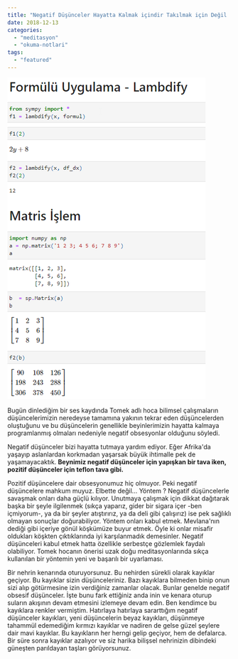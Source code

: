 ```yaml
---
title: "Negatif Düşünceler Hayatta Kalmak içindir Takılmak için Değil !"
date: 2018-12-13
categories: 
  - "meditasyon"
  - "okuma-notlari"
tags: 
  - "featured"
---
```


![](/images/image-1.png)

Bugün dinlediğim bir ses kaydında Tomek adlı hoca bilimsel çalışmaların düşüncelerimizin neredeyse tamamına yakının tekrar eden düşüncelerden oluştuğunu ve bu düşüncelerin genellikle beyinlerimizin hayatta kalmaya programlanmış olmaları nedeniyle negatif obsesyonlar olduğunu söyledi.

Negatif düşünceler bizi hayatta tutmaya yardım ediyor. Eğer Afrika'da yaşayıp aslanlardan korkmadan yaşarsak büyük ihtimalle pek de yaşamayacaktık. **Beynimiz negatif düşünceler için yapışkan bir tava iken, pozitif düşünceler için teflon tava gibi.**

Pozitif düşüncelere dair obsesyonumuz hiç olmuyor. Peki negatif düşüncelere mahkum muyuz. Elbette değil… Yöntem ? Negatif düşüncelerle savaşmak onları daha güçlü kılıyor. Unutmaya çalışmak için dikkat dağıtarak başka bir şeyle ilgilenmek (sıkça yaparız, gider bir sigara içer -ben içmiyorum-, ya da bir şeyler atıştırırız, ya da deli gibi çalışırız) ise pek sağlıklı olmayan sonuçlar doğurabiliyor. Yöntem onları kabul etmek. Mevlana'nın dediği gibi içeriye gönül köşkümüze buyur etmek. Öyle ki onlar misafir oldukları köşkten çıktıklarında iyi karşılanmadık demesinler. Negatif düşünceleri kabul etmek hatta özellikle serbestçe gözlemlek faydalı olabiliyor. Tomek hocanın önerisi uzak doğu meditasyonlarında sıkça kullanılan bir yöntemin yeni ve başarılı bir uyarlaması.

Bir nehrin kenarında oturuyorsunuz. Bu nehirden sürekli olarak kayıklar geçiyor. Bu kayıklar sizin düşünceleriniz. Bazı kayıklara bilmeden binip onun sizi alıp götürmesine izin verdiğiniz zamanlar olacak. Bunlar genelde negatif obsesif düşünceler. İşte bunu fark ettiğiniz anda inin ve kenara oturup suların akışının devam etmesini izlemeye devam edin. Ben kendimce bu kayıklara renkler vermiştim. Hatırlaya hatırlaya sararttığım negatif düşünceler kayıkları, yeni düşüncelerin beyaz kayıkları, düşünmeye tahammül edemediğim kırmızı kayıklar ve nadiren de gelse güzel şeylere dair mavi kayıklar. Bu kayıkların her herngi gelip geçiyor, hem de defalarca. Bir süre sonra kayıklar azalıyor ve siz harika bilişsel nehrinizin dibindeki güneşten parıldayan taşları görüyorsunuz.
